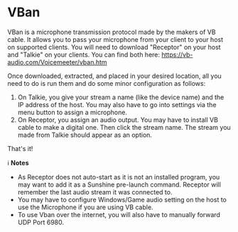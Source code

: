 # VBan

VBan is a microphone transmission protocol made by the makers of VB cable. It allows you to pass your microphone from
your client to your host on supported clients. You will need to download "Receptor" on your host and "Talkie" on your
clients. You can find both here: <https://vb-audio.com/Voicemeeter/vban.htm>

Once downloaded, extracted, and placed in your desired location, all you need to do is run them and do some minor
configuration as follows:

1. On Talkie, you give your stream a name (like the device name) and the IP address of the host.
   You may also have to go into settings via the menu button to assign a microphone.
2. On Receptor, you assign an audio output. You may have to install VB cable to make a digital one.
   Then click the stream name. The stream you made from Talkie should appear as an option.

That's it!

ℹ️ **Notes**

- As Receptor does not auto-start as it is not an installed program, you may want to add it as a
  Sunshine pre-launch command. Receptor will remember the last audio stream it was connected to.
- You may have to configure Windows/Game audio setting on the host to use the Microphone if you are using VB cable.
- To use Vban over the internet, you will also have to manually forward UDP Port 6980.
